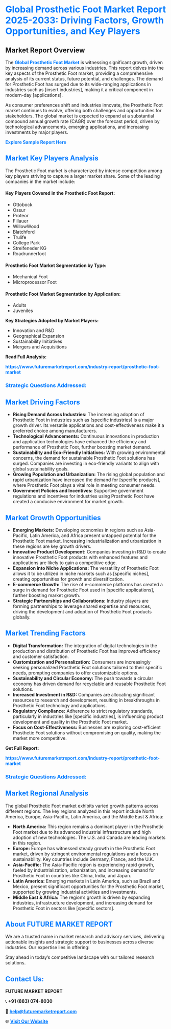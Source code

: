 <h1 style="color: #007BFF;">Global Prosthetic Foot Market Report 2025-2033: Driving Factors, Growth Opportunities, and Key Players</h1>

<section id="overview">
<h2>Market Report Overview</h2>
<p>The <a href="https://www.futuremarketreport.com/industry-report/prosthetic-foot-market" style="color: #007BFF; text-decoration: none;"><strong>Global Prosthetic Foot Market</strong></a> is witnessing significant growth, driven by increasing demand across various industries. This report delves into the key aspects of the Prosthetic Foot market, providing a comprehensive analysis of its current status, future potential, and challenges. The demand for Prosthetic Foot has surged due to its wide-ranging applications in industries such as [insert industries], making it a critical component in modern-day [applications].</p>
<p>As consumer preferences shift and industries innovate, the Prosthetic Foot market continues to evolve, offering both challenges and opportunities for stakeholders. The global market is expected to expand at a substantial compound annual growth rate (CAGR) over the forecast period, driven by technological advancements, emerging applications, and increasing investments by major players.</p>
</section>

<section id="overview">
<p><a href="https://www.futuremarketreport.com/request-sample/reportId=80058" style="color: #007BFF; text-decoration: none;"><strong>Explore Sample Report Here</strong></a></p>
</section>

<section id="key-players">
<h2 style="color: #007BFF;">Market Key Players Analysis</h2>
<p>The Prosthetic Foot market is characterized by intense competition among key players striving to capture a larger market share. Some of the leading companies in the market include:</p>
<h4>Key Players Covered in the Prosthetic Foot Report:</h4>
<ul><li>Ottobock</li><li>Ossur</li><li>Proteor</li><li>Fillauer</li><li>WillowWood</li><li>Blatchford</li><li>Trulife</li><li>College Park</li><li>Streifeneder KG</li><li>Roadrunnerfoot</li></ul>
<h4>Prosthetic Foot Market Segmentation by Type:</h4>
<ul><li>Mechanical Foot</li><li>Microprocessor Foot</li></ul>

<h4>Prosthetic Foot Market Segmentation by Application:</h4>
<ul><li>Adults</li><li>Juveniles</li></ul>
<p><strong>Key Strategies Adopted by Market Players:</strong></p>
<ul>
<li>Innovation and R&D</li>
<li>Geographical Expansion</li>
<li>Sustainability Initiatives</li>
<li>Mergers and Acquisitions</li>
</ul>
</section>

<section>
<p><strong>Read Full Analysis: </strong></p><a href="https://www.futuremarketreport.com/industry-report/prosthetic-foot-market" style="color: #007BFF; text-decoration: none;"><strong>https://www.futuremarketreport.com/industry-report/prosthetic-foot-market</strong></a>
<h3 style="color: #007BFF;">Strategic Questions Addressed:</h3>
</section>

<section id="driving-factors">
<h2 style="color: #007BFF;">Market Driving Factors</h2>
<ul>
<li><strong>Rising Demand Across Industries:</strong> The increasing adoption of Prosthetic Foot in industries such as [specific industries] is a major growth driver. Its versatile applications and cost-effectiveness make it a preferred choice among manufacturers.</li>
<li><strong>Technological Advancements:</strong> Continuous innovations in production and application technologies have enhanced the efficiency and performance of Prosthetic Foot, further boosting market demand.</li>
<li><strong>Sustainability and Eco-Friendly Initiatives:</strong> With growing environmental concerns, the demand for sustainable Prosthetic Foot solutions has surged. Companies are investing in eco-friendly variants to align with global sustainability goals.</li>
<li><strong>Growing Population and Urbanization:</strong> The rising global population and rapid urbanization have increased the demand for [specific products], where Prosthetic Foot plays a vital role in meeting consumer needs.</li>
<li><strong>Government Policies and Incentives:</strong> Supportive government regulations and incentives for industries using Prosthetic Foot have created a conducive environment for market growth.</li>
</ul>
</section>

<section id="growth-opportunities">
<h2 style="color: #007BFF;">Market Growth Opportunities</h2>
<ul>
<li><strong>Emerging Markets:</strong> Developing economies in regions such as Asia-Pacific, Latin America, and Africa present untapped potential for the Prosthetic Foot market. Increasing industrialization and urbanization in these regions are key growth drivers.</li>
<li><strong>Innovative Product Development:</strong> Companies investing in R&D to create innovative Prosthetic Foot products with enhanced features and applications are likely to gain a competitive edge.</li>
<li><strong>Expansion into Niche Applications:</strong> The versatility of Prosthetic Foot allows it to be utilized in niche markets such as [specific niches], creating opportunities for growth and diversification.</li>
<li><strong>E-commerce Growth:</strong> The rise of e-commerce platforms has created a surge in demand for Prosthetic Foot used in [specific applications], further boosting market growth.</li>
<li><strong>Strategic Partnerships and Collaborations:</strong> Industry players are forming partnerships to leverage shared expertise and resources, driving the development and adoption of Prosthetic Foot products globally.</li>
</ul>
</section>

<section id="trending-factors">
<h2 style="color: #007BFF;">Market Trending Factors</h2>
<ul>
<li><strong>Digital Transformation:</strong> The integration of digital technologies in the production and distribution of Prosthetic Foot has improved efficiency and customer satisfaction.</li>
<li><strong>Customization and Personalization:</strong> Consumers are increasingly seeking personalized Prosthetic Foot solutions tailored to their specific needs, prompting companies to offer customizable options.</li>
<li><strong>Sustainability and Circular Economy:</strong> The push towards a circular economy has driven demand for recyclable and reusable Prosthetic Foot solutions.</li>
<li><strong>Increased Investment in R&D:</strong> Companies are allocating significant resources to research and development, resulting in breakthroughs in Prosthetic Foot technology and applications.</li>
<li><strong>Regulatory Compliance:</strong> Adherence to strict regulatory standards, particularly in industries like [specific industries], is influencing product development and quality in the Prosthetic Foot market.</li>
<li><strong>Focus on Cost-Effectiveness:</strong> Businesses are exploring cost-efficient Prosthetic Foot solutions without compromising on quality, making the market more competitive.</li>
</ul>
</section>

<section>
<p><strong>Get Full Report: </strong></p><a href="https://www.futuremarketreport.com/industry-report/prosthetic-foot-market" style="color: #007BFF; text-decoration: none;"><strong>https://www.futuremarketreport.com/industry-report/prosthetic-foot-market</strong></a>
<h3 style="color: #007BFF;">Strategic Questions Addressed:</h3>
</section>


<section id="regional-analysis">
<h2 style="color: #007BFF;">Market Regional Analysis</h2>
<p>The global Prosthetic Foot market exhibits varied growth patterns across different regions. The key regions analyzed in this report include North America, Europe, Asia-Pacific, Latin America, and the Middle East & Africa:</p>
<ul>
<li><strong>North America:</strong> This region remains a dominant player in the Prosthetic Foot market due to its advanced industrial infrastructure and high adoption of new technologies. The U.S. and Canada are leading markets in this region.</li>
<li><strong>Europe:</strong> Europe has witnessed steady growth in the Prosthetic Foot market, driven by stringent environmental regulations and a focus on sustainability. Key countries include Germany, France, and the U.K.</li>
<li><strong>Asia-Pacific:</strong> The Asia-Pacific region is experiencing rapid growth, fueled by industrialization, urbanization, and increasing demand for Prosthetic Foot in countries like China, India, and Japan.</li>
<li><strong>Latin America:</strong> Emerging markets in Latin America, such as Brazil and Mexico, present significant opportunities for the Prosthetic Foot market, supported by growing industrial activities and investments.</li>
<li><strong>Middle East & Africa:</strong> The region’s growth is driven by expanding industries, infrastructure development, and increasing demand for Prosthetic Foot in sectors like [specific sectors].</li>
</ul>
</section>

<footer>
<h2 style="color: #007BFF;">About FUTURE MARKET REPORT</h2>
<p>We are a trusted name in market research and advisory services, delivering actionable insights and strategic support to businesses across diverse industries. Our expertise lies in offering:</p>

<p>Stay ahead in today’s competitive landscape with our tailored research solutions.</p>

<h2 style="color: #007BFF;">Contact Us:</h2>
<p><strong>FUTURE MARKET REPORT</strong></p>
<p>📞 <strong>+91 (883) 074-8030</strong></p>
<p>📧 <strong><a href="mailto:help@futuremarketreport.com" style="color: #007BFF;">help@futuremarketreport.com</a></strong></p>
<p>🌐 <strong><a href="https://www.futuremarketreport.com/" style="color: #007BFF;">Visit Our Website</a></strong></p>
</footer>